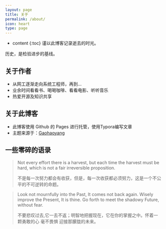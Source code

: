 ```yaml
---
layout: page
title: 关于
permalink: /about/
icon: heart
type: page
---
```


* content
{:toc}
谨以此博客记录逝去的时光。

历史，是检验进步的基线。

## 关于作者

* 从网工逐渐走向系统工程师，再到...
* 业余时间看看书、喝喝咖啡、看看电影、听听音乐
* 热爱开源及知识共享

## 关于此博客
* 此博客使用 Github 的 Pages 进行托管，使用Typora编写文章
* 主题来源于：[Gaohaoyang](https://github.com/Gaohaoyang)



## 一些零碎的语录

> Not every effort there is a harvest, but each time the harvest must be hard, which is not a fair irreversible proposition. 
>
> 不是每一次努力都会有收获，但是，每一次收获都必须努力，这是一个不公平的不可逆转的命题。



> Look not mournfully into the Past, It comes not back again. Wisely improve the Present, It is thine. Go forth to meet the shadowy Future, without fear.
>
> 不要悲叹过去,它一去不返；明智地把握现在，它在你的掌握之中。怀着一颗勇敢的心 毫不畏惧 迎接那朦胧的未来。
